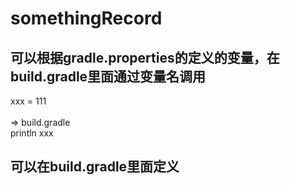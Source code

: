 # somethingRecord
## 可以根据gradle.properties的定义的变量，在build.gradle里面通过变量名调用
xxx = 111 <br> <br>
=> build.gradle <br>
println xxx <br>
## 可以在build.gradle里面定义

